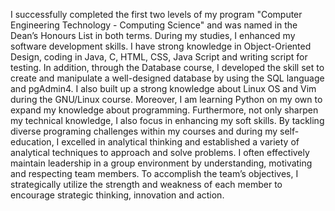 I successfully completed the first two levels of my program "Computer Engineering Technology - Computing Science" and was named in the Dean’s Honours List in both terms.
During my studies, I enhanced my software development skills.
I have strong knowledge in Object-Oriented Design, coding in Java, C, HTML, CSS, Java Script and writing script for testing.
In addition, through the Database course, I developed the skill set to create and manipulate a well-designed database by using the SQL language and pgAdmin4.
I also built up a strong knowledge about Linux OS and Vim during the GNU/Linux course.
Moreover, I am learning Python on my own to expand my knowledge about programming. 
Furthermore, not only sharpen my technical knowledge, I also focus in enhancing my soft skills. 
By tackling diverse programing challenges within my courses and during my self-education, I excelled in analytical thinking and established a variety of analytical techniques to approach and solve problems. 
I often effectively maintain leadership in a group environment by understanding, motivating and respecting team members.
To accomplish the team’s objectives, I strategically utilize the strength and weakness of each member to encourage strategic thinking, innovation and action.
